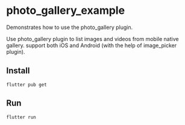 # photo_gallery_example

Demonstrates how to use the photo_gallery plugin.

Use photo_gallery plugin to list images and videos from mobile native gallery. support both iOS and Android (with the help of image_picker plugin).

## Install
```shell script
flutter pub get
```
## Run
```shell script
flutter run
```
